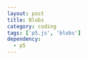 ```yaml
---
layout: post
title: Blobs
category: coding
tags: ['p5.js', 'blobs']
dependency:
  - p5
---
```


<div class="containCenter">
<div class="sketch" id="p5-canvas">
    <script type="text/javascript" src="./blob.js"></script>
</div>
</div>
